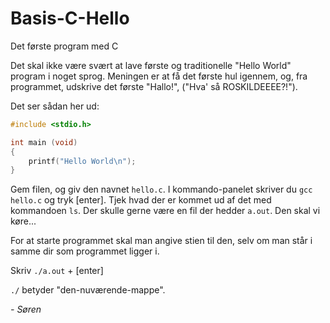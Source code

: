 # Basis-C-Hello
Det første program med C

Det skal ikke være svært at lave første og traditionelle "Hello World" program i noget sprog. Meningen er at få det første hul igennem, og, fra programmet, udskrive det første "Hallo!", ("Hva' så ROSKILDEEEE?!").

Det ser sådan her ud:

```C
#include <stdio.h>

int main (void)
{
    printf("Hello World\n");
}
```
Gem filen, og giv den navnet `hello.c`.
I kommando-panelet skriver du `gcc hello.c` og tryk [enter].
Tjek hvad der er kommet ud af det med kommandoen `ls`. Der skulle gerne være en fil der hedder `a.out`. Den skal vi køre...

For at starte programmet skal man angive stien til den, selv om man står i samme dir som programmet ligger i. 

Skriv `./a.out` + [enter]

`./` betyder "den-nuværende-mappe".

*- Søren*




